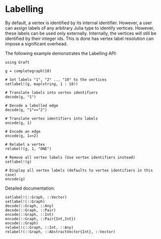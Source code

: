 # Labelling

By default, a vertex is identified by its internal identifier. However, a user
can assign labels of any arbitrary Julia type to identify vertices. However, these
labels can be used only externally. Internally, the vertices will still be identified
by their integer ids. This is done has vertex label resolution can impose a significant
overhead.

The following example demonstrates the Labelling API:

```@repl
using Graft

g = completegraph(10)

# Set labels "1", "2" ... "10" to the vertices
setlabel!(g, map(string, 1 : 10))

# Translate labels into vertex identifiers
decode(g, "1")

# Decode a labelled edge
decode(g, "1"=>"2")

# Translate vertex identifiers into labels
encode(g, 1)

# Encode an edge
encode(g, 1=>2)

# Relabel a vertex
relabel!(g, 1, "ONE")

# Remove all vertex labels (Use vertex identifiers instead)
setlabel!(g)

# Display all vertex labels (defaults to vertex identifiers in this case)
encode(g)
```

Detailed documentation:
```@docs
setlabel!(::Graph, ::Vector)
setlabel!(::Graph)
decode(::Graph, ::Any)
decode(::Graph, ::Pair)
encode(::Graph, ::Int)
encode(::Graph, ::Pair{Int,Int})
encode(::Graph)
relabel!(::Graph, ::Int, ::Any)
relabel!(::Graph, ::AbstractVector{Int}, ::Vector)
```
